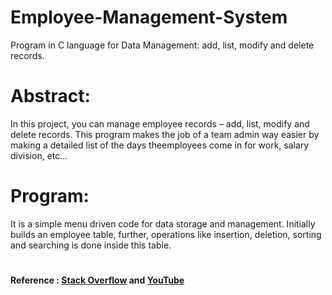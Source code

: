 # Employee-Management-System
Program in C language for Data Management: add, list,  modify and delete records.
# Abstract:
In this project, you can manage employee records – add, list, 
modify and delete records. This program makes 
the job of a team admin way easier by making a detailed list of the 
days theemployees come in for work, salary division, etc...
# Program:
It is a simple menu driven code for data storage and 
management. Initially builds an employee table, further,
operations like insertion, deletion, sorting and searching is done 
inside this table. 
#
**Reference : [Stack Overflow](https://stackoverflow.com/questions/39606186/python-class-employee-management-system) and [YouTube](https://www.youtube.com/watch?v=rG_RwGQZvgg)**<br/>
